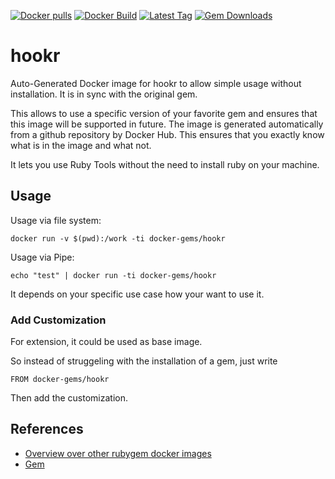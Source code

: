 [![Docker pulls](https://img.shields.io/docker/pulls/rubygem/hookr.svg)](https://hub.docker.com/r/rubygem/hookr/)
[![Docker Build](https://img.shields.io/docker/automated/rubygem/hookr.svg)](https://hub.docker.com/r/rubygem/hookr/)
[![Latest Tag](https://img.shields.io/github/tag/docker-rubygem/hookr.svg)](https://hub.docker.com/r/rubygem/hookr/)
[![Gem Downloads](https://img.shields.io/gem/dt/hookr.svg)](https://rubygems.org/gems/hookr/)
# hookr

Auto-Generated Docker image for hookr to allow simple usage without installation.
It is in sync with the original gem.

This allows to use a specific version of your favorite gem and ensures that this image will be supported in future.
The image is generated automatically from a github repository by Docker Hub.
This ensures that you exactly know what is in the image and what not.

It lets you use Ruby Tools without the need to install ruby on your machine.

## Usage

Usage via file system:

`docker run -v $(pwd):/work -ti docker-gems/hookr`

Usage via Pipe:

`echo "test" | docker run -ti docker-gems/hookr`

It depends on your specific use case how your want to use it.

### Add Customization

For extension, it could be used as base image.

So instead of struggeling with the installation of a gem, just write

`FROM docker-gems/hookr`

Then add the customization.

## References

 - [Overview over other rubygem docker images](https://github.com/thinkbot/docker-rubygem)
 - [Gem](https://rubygems.org/gems/hookr/)
